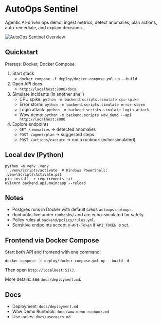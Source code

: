 # AutoOps Sentinel

Agentic AI-driven ops demo: ingest metrics, detect anomalies, plan actions, auto-remediate, and explain decisions.

![AutoOps Sentinel Overview](./aostab1.gif)

## Quickstart

Prereqs: Docker, Docker Compose.

1. Start stack
   - `docker compose -f deploy/docker-compose.yml up --build`
2. Open API docs
   - `http://localhost:8000/docs`
3. Simulate incidents (in another shell)
   - CPU spike: `python -m backend.scripts.simulate cpu-spike`
   - Error storm: `python -m backend.scripts.simulate error-storm`
   - Login attack: `python -m backend.scripts.simulate login-attack`
   - Wow demo: `python -m backend.scripts.wow_demo --api http://localhost:8000`
4. Explore endpoints
   - `GET /anomalies` → detected anomalies
   - `POST /agent/plan` → suggested steps
   - `POST /actions/execute` → run a runbook (echo-simulated)

## Local dev (Python)

```
python -m venv .venv
. .venv/Scripts/activate  # Windows PowerShell: .venv\Scripts\Activate.ps1
pip install -r requirements.txt
uvicorn backend.api.main:app --reload
```

## Notes
- Postgres runs in Docker with default creds `autoops:autoops`.
- Runbooks live under `runbooks/` and are echo-simulated for safety.
- Policy rules at `backend/policy/rules.yml`.
- Sensitive endpoints accept `X-API-Token` if `API_TOKEN` is set.

## Frontend via Docker Compose

Start both API and frontend with one command:

```
docker compose -f deploy/docker-compose.yml up --build -d
```

Then open `http://localhost:5173`.

More details: see `docs/deployment.md`.

## Docs
- Deployment: `docs/deployment.md`
- Wow Demo Runbook: `docs/wow-demo-runbook.md`
- Use cases: `docs/usecases.md`
